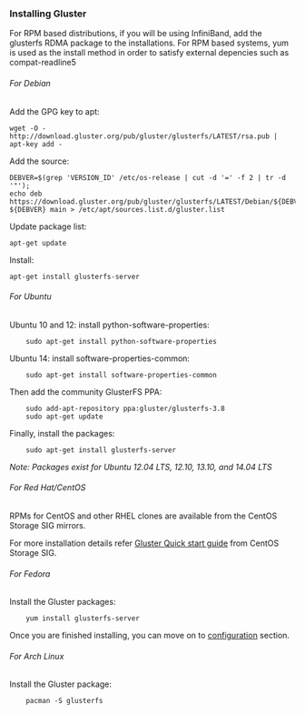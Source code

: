 ### Installing Gluster

For RPM based distributions, if you will be using InfiniBand, add the
glusterfs RDMA package to the installations. For RPM based systems, yum
is used as the install method in order to satisfy external depencies
such as compat-readline5

###### For Debian

Add the GPG key to apt:

    wget -O - http://download.gluster.org/pub/gluster/glusterfs/LATEST/rsa.pub | apt-key add -

Add the source:

    DEBVER=$(grep 'VERSION_ID' /etc/os-release | cut -d '=' -f 2 | tr -d '"');
    echo deb https://download.gluster.org/pub/gluster/glusterfs/LATEST/Debian/${DEBVER}/apt ${DEBVER} main > /etc/apt/sources.list.d/gluster.list 

Update package list:

    apt-get update

Install:

    apt-get install glusterfs-server


###### For Ubuntu

Ubuntu 10 and 12: install python-software-properties:

		sudo apt-get install python-software-properties
		
Ubuntu 14: install software-properties-common:

		sudo apt-get install software-properties-common

Then add the community GlusterFS PPA:

		sudo add-apt-repository ppa:gluster/glusterfs-3.8
		sudo apt-get update

Finally, install the packages:

		sudo apt-get install glusterfs-server

*Note: Packages exist for Ubuntu 12.04 LTS, 12.10, 13.10, and 14.04
LTS*

###### For Red Hat/CentOS

RPMs for CentOS and other RHEL clones are available from the
CentOS Storage SIG mirrors.

For more installation details refer [Gluster Quick start guide](https://wiki.centos.org/SpecialInterestGroup/Storage/gluster-Quickstart) from CentOS Storage SIG.

###### For Fedora

Install the Gluster packages:

		yum install glusterfs-server

Once you are finished installing, you can move on to [configuration](./Configure.md) section.

###### For Arch Linux

Install the Gluster package:

        pacman -S glusterfs

